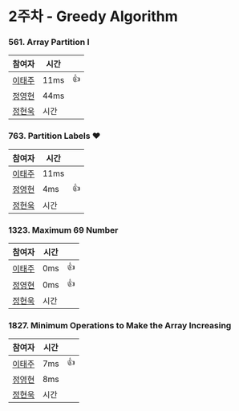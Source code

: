# 2주차  - Greedy Algorithm
### 561. Array Partition I
| 참여자 | 시간 |  |
|--|--|--|
| [이태주](https://github.com/TaeJu)  | 11ms | 👍 |
| [정영현](https://github.com/Young-cpu)  | 44ms |  |
| [정현욱](https://github.com/hyunukjeong)  | 시간 |  |

### 763. Partition Labels ❤️
| 참여자 | 시간 |  |
|--|--|--|
| [이태주](https://github.com/TaeJu)  | 11ms |  |
| [정영현](https://github.com/Young-cpu)  | 	4ms | 👍 |
| [정현욱](https://github.com/hyunukjeong)  | 시간 |  |

### 1323. Maximum 69 Number
| 참여자 | 시간 |  |
|--|--|--|
| [이태주](https://github.com/TaeJu)  | 0ms | 👍 |
| [정영현](https://github.com/Young-cpu)  | 0ms | 👍 |
| [정현욱](https://github.com/hyunukjeong)  | 시간 |  |

### 1827. Minimum Operations to Make the Array Increasing
| 참여자 | 시간 |  |
|--|--|--|
| [이태주](https://github.com/TaeJu)  | 7ms | 👍 |
| [정영현](https://github.com/Young-cpu)  | 	8ms |  |
| [정현욱](https://github.com/hyunukjeong)  | 시간 |  |
